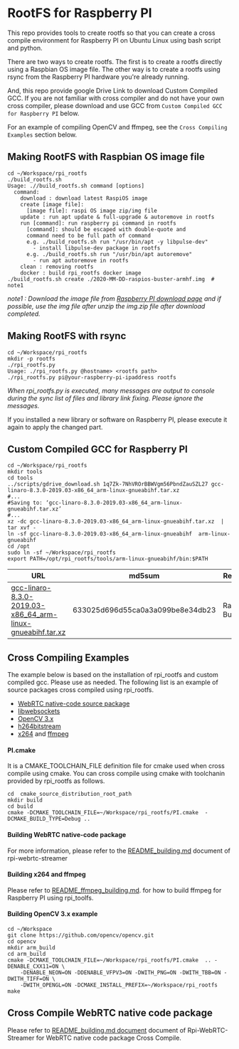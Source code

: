 # RootFS for Raspberry PI
This repo provides tools to create rootfs so that you can create a cross compile environment for Raspberry PI on Ubuntu Linux using bash script and python.

There are two ways to create rootfs. The first is to create a rootfs directly using a Raspbian OS image file. The other way is to create a rootfs using rsync from the Raspberry PI hardware you're already running.

And, this repo provide google Drive Link to download Custom Compiled GCC. If you are not familiar with cross compiler and do not have your own cross compiler, please download and use GCC from `Custom Compiled GCC for Raspberry PI` below.

For an example of compiling OpenCV and ffmpeg, see the `Cross Compiling Examples` section below.


## Making RootFS with Raspbian OS image file
```
cd ~/Workspace/rpi_rootfs
./build_rootfs.sh
Usage: .//build_rootfs.sh command [options]
  command:
    download : download latest RaspiOS image
    create [image file]:
      [image file]: raspi OS image zip/img file
    update : run apt update & full-upgrade & autoremove in rootfs
    run [command]: run raspberry pi command in rootfs
      [command]: should be escaped with double-quote and
      command need to be full path of command
      e.g. ./build_rootfs.sh run "/usr/bin/apt -y libpulse-dev"
        - install libpulse-dev package in rootfs
      e.g. ./build_rootfs.sh run "/usr/bin/apt autoremove"
        - run apt autoremove in rootfs
    clean : removing rootfs
    docker : build rpi_rootfs docker image
./build_rootfs.sh create ./2020-MM-DD-raspios-buster-armhf.img  # note1
```
*note1 : Download the image file from [Raspberry PI download page](https://www.raspberrypi.org/downloads/raspberry-pi-os/) and if possible, use the img file after unzip the img.zip file after download completed.*
## Making RootFS with rsync 
```
cd ~/Workspace/rpi_rootfs
mkdir -p rootfs
./rpi_rootfs.py 
Usage: ./rpi_rootfs.py @hostname> <rootfs path>
./rpi_rootfs.py pi@your-raspberry-pi-ipaddress rootfs
```
*When rpi_rootfs.py is executed, many messages are output to console during the sync list of files and library link fixing. Please ignore the messages.*

If you installed a new library or software on Raspberry PI, please execute it again to apply the changed part.

## Custom Compiled GCC for Raspberry PI

```
cd ~/Workspace/rpi_rootfs
mkdir tools
cd tools
../scripts/gdrive_download.sh 1q7Zk-7NhVROrBBWVgm56PbndZauSZL27 gcc-linaro-8.3.0-2019.03-x86_64_arm-linux-gnueabihf.tar.xz
#...
#Saving to: ‘gcc-linaro-8.3.0-2019.03-x86_64_arm-linux-gnueabihf.tar.xz’
#...
xz -dc gcc-linaro-8.3.0-2019.03-x86_64_arm-linux-gnueabihf.tar.xz  | tar xvf -
ln -sf gcc-linaro-8.3.0-2019.03-x86_64_arm-linux-gnueabihf  arm-linux-gnueabihf
cd /opt
sudo ln -sf ~/Workspace/rpi_rootfs
export PATH=/opt/rpi_rootfs/tools/arm-linux-gnueabihf/bin:$PATH
```

| URL| md5sum | Remarks|
| -------------------------------------------------------------------------------------------------------------------------------- | -------------------------------- | --------------- |
| [gcc-linaro-8.3.0-2019.03-x86_64_arm-linux-gnueabihf.tar.xz](https://drive.google.com/open?id=1q7Zk-7NhVROrBBWVgm56PbndZauSZL27) | 633025d696d55ca0a3a099be8e34db23 | Raspbian Buster |


## Cross Compiling Examples
The example below is based on the installation of rpi_rootfs and custom compiled gcc. Please use as needed.
The following list is an example of source packages cross compiled using rpi_rootfs.
- [WebRTC native-code source package](https://webrtc.org/native-code/development/)
- [libwebsockets](https://github.com/warmcat/libwebsockets)
- [OpenCV 3.x](https://github.com/opencv/opencv)
- [h264bitstream](https://github.com/aizvorski/h264bitstream)
- [x264](git://git.videolan.org/x264) and [ffmpeg]( git://source.ffmpeg.org/ffmpeg.git) 

#### PI.cmake
It is a CMAKE_TOOLCHAIN_FILE definition file for cmake used when cross compile using cmake. You can cross compile using cmake with toolchanin provided by rpi_rootfs as follows.

```
cd  cmake_source_distribution_root_path
mkdir build
cd build
cmake -DCMAKE_TOOLCHAIN_FILE=~/Workspace/rpi_rootfs/PI.cmake  -DCMAKE_BUILD_TYPE=Debug ..
```
#### Building WebRTC native-code package
For more information, please refer to the [README_building.md](https://github.com/kclyu/rpi-webrtc-streamer/blob/master/README_building.md) document of rpi-webrtc-streamer

#### Building x264 and ffmpeg
Please refer to [README_ffmpeg_building.md](../master/README_ffmpeg_building.md). for how to build ffmpeg for Raspberry PI using rpi_toolfs.

#### Building OpenCV 3.x example
```
cd ~/Workspace
git clone https://github.com/opencv/opencv.git
cd opencv
mkdir arm_build
cd arm_build
cmake -DCMAKE_TOOLCHAIN_FILE=~/Workspace/rpi_rootfs/PI.cmake  .. -DENABLE_CXX11=ON \
	-DENABLE_NEON=ON -DDENABLE_VFPV3=ON -DWITH_PNG=ON -DWITH_TBB=ON -DWITH_TIFF=ON \
	-DWITH_OPENGL=ON -DCMAKE_INSTALL_PREFIX=~/Workspace/rpi_rootfs
make
```

## Cross Compile WebRTC native code package

Please refer to [README_building.md document](https://github.com/kclyu/rpi-webrtc-streamer/blob/master/README_building.md) document of Rpi-WebRTC-Streamer for WebRTC native code package Cross Compile.
 
